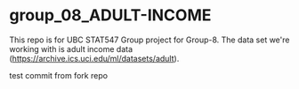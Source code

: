 # group_08_ADULT-INCOME

This repo is for UBC STAT547 Group project for Group-8. The data set we're working with is adult income data (https://archive.ics.uci.edu/ml/datasets/adult).

test commit from fork repo